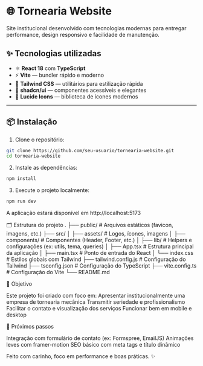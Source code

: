 # 🌐 Tornearia Website

Site institucional desenvolvido com tecnologias modernas para entregar performance, design responsivo e facilidade de manutenção.

## ✨ Tecnologias utilizadas

- ⚛️ **React 18** com **TypeScript**
- ⚡ **Vite** — bundler rápido e moderno
- 💨 **Tailwind CSS** — utilitários para estilização rápida
- 🧩 **shadcn/ui** — componentes acessíveis e elegantes
- 🎯 **Lucide Icons** — biblioteca de ícones modernos

---

## 📦 Instalação

1. Clone o repositório:

```bash
git clone https://github.com/seu-usuario/tornearia-website.git
cd tornearia-website
```

2. Instale as dependências:

```bash
npm install
```

3. Execute o projeto localmente:

```bash
npm run dev
```

A aplicação estará disponível em http://localhost:5173

🗂️ Estrutura do projeto
.
├── public/ # Arquivos estáticos (favicon, imagens, etc.)
├── src/
│ ├── assets/ # Logos, ícones, imagens
│ ├── components/ # Componentes (Header, Footer, etc.)
│ ├── lib/ # Helpers e configurações (ex: utils, tema, queries)
│ ├── App.tsx # Estrutura principal da aplicação
│ ├── main.tsx # Ponto de entrada do React
│ └── index.css # Estilos globais com Tailwind
├── tailwind.config.js # Configuração do Tailwind
├── tsconfig.json # Configuração do TypeScript
├── vite.config.ts # Configuração do Vite
└── README.md

🎯 Objetivo

Este projeto foi criado com foco em:
Apresentar institucionalmente uma empresa de tornearia mecânica
Transmitir seriedade e profissionalismo
Facilitar o contato e visualização dos serviços
Funcionar bem em mobile e desktop

🚀 Próximos passos

Integração com formulário de contato (ex: Formspree, EmailJS)
Animações leves com framer-motion
SEO básico com meta tags e título dinâmico

Feito com carinho, foco em performance e boas práticas. ✨
